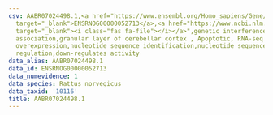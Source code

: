 ```yaml
---
csv: AABR07024498.1,<a href="https://www.ensembl.org/Homo_sapiens/Gene/Summary?db=core;g=ENSRNOG00000052713"
  target="_blank">ENSRNOG00000052713</a>,<a href="https://www.ncbi.nlm.nih.gov/pubmed/30467350"
  target="_blank"><i class="fas fa-file"></i></a>",genetic interference,functional
  association,granular layer of cerebellar cortex , Apoptotic, RNA-seq assay, hsf-1
  overexpression,nucleotide sequence identification,nucleotide sequence identification,transcriptional
  regulation,down-regulates activity
data_alias: AABR07024498.1
data_id: ENSRNOG00000052713
data_numevidence: 1
data_species: Rattus norvegicus
data_taxid: '10116'
title: AABR07024498.1
---
```

